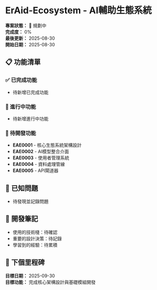 # ErAid-Ecosystem - AI輔助生態系統

**專案狀態：** 🎯 規劃中  
**完成度：** 0%  
**最後更新：** 2025-08-30  
**開始日期：** 2025-08-30  

## 📋 功能清單

### ✅ 已完成功能
- 待新增已完成功能

### 🚧 進行中功能  
- 待新增進行中功能

### 📝 待開發功能
- **EAE0001** - 核心生態系統架構設計
- **EAE0002** - AI模型整合介面
- **EAE0003** - 使用者管理系統
- **EAE0004** - 資料處理管線
- **EAE0005** - API閘道器

## 🐛 已知問題
- 待發現並記錄問題

## 📝 開發筆記
- 使用的技術棧：待確認
- 重要的設計決策：待記錄
- 學習到的經驗：待累積

## 🎯 下個里程碑
**目標日期：** 2025-09-30  
**目標功能：** 完成核心架構設計與基礎模組開發